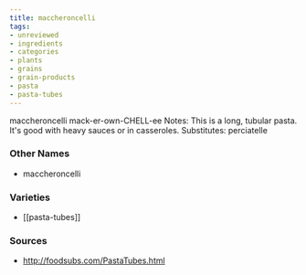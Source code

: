 ```yaml
---
title: maccheroncelli
tags:
- unreviewed
- ingredients
- categories
- plants
- grains
- grain-products
- pasta
- pasta-tubes
---
```

maccheroncelli mack-er-own-CHELL-ee Notes: This is a long, tubular pasta. It's good with heavy sauces or in casseroles. Substitutes: perciatelle

### Other Names

* maccheroncelli

### Varieties

* [[pasta-tubes]]

### Sources
* http://foodsubs.com/PastaTubes.html
